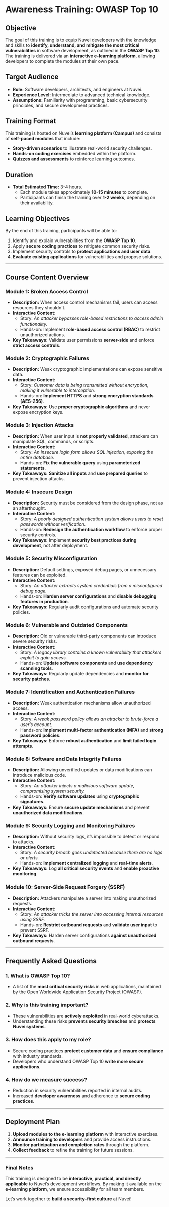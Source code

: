 # **Awareness Training: OWASP Top 10**

## **Objective**
The goal of this training is to equip Nuvei developers with the knowledge and skills to **identify, understand, and mitigate the most critical vulnerabilities** in software development, as outlined in the **OWASP Top 10**. The training is delivered via an **interactive e-learning platform**, allowing developers to complete the modules at their own pace.

## **Target Audience**
- **Role:** Software developers, architects, and engineers at Nuvei.
- **Experience Level:** Intermediate to advanced technical knowledge.
- **Assumptions:** Familiarity with programming, basic cybersecurity principles, and secure development practices.

## **Training Format**
This training is hosted on Nuvei’s **learning platform (Campus)** and consists of **self-paced modules** that include:
- **Story-driven scenarios** to illustrate real-world security challenges.
- **Hands-on coding exercises** embedded within the platform.
- **Quizzes and assessments** to reinforce learning outcomes.

## **Duration**
- **Total Estimated Time:** 3-4 hours.
  - Each module takes approximately **10-15 minutes** to complete.
  - Participants can finish the training over **1-2 weeks**, depending on their availability.

## **Learning Objectives**
By the end of this training, participants will be able to:
1. Identify and explain vulnerabilities from the **OWASP Top 10**.
2. Apply **secure coding practices** to mitigate common security risks.
3. Implement security controls to **protect applications and user data**.
4. **Evaluate existing applications** for vulnerabilities and propose solutions.

---

## **Course Content Overview**

### **Module 1: Broken Access Control**
- **Description:** When access control mechanisms fail, users can access resources they shouldn't.
- **Interactive Content:**
  - Story: *An attacker bypasses role-based restrictions to access admin functionality.*
  - Hands-on: Implement **role-based access control (RBAC)** to restrict unauthorized actions.
- **Key Takeaways:** Validate user permissions **server-side** and enforce **strict access controls**.

### **Module 2: Cryptographic Failures**
- **Description:** Weak cryptographic implementations can expose sensitive data.
- **Interactive Content:**
  - Story: *Customer data is being transmitted without encryption, making it vulnerable to interception.*
  - Hands-on: **Implement HTTPS** and **strong encryption standards (AES-256)**.
- **Key Takeaways:** Use **proper cryptographic algorithms** and never expose encryption keys.

### **Module 3: Injection Attacks**
- **Description:** When user input is **not properly validated**, attackers can manipulate SQL, commands, or scripts.
- **Interactive Content:**
  - Story: *An insecure login form allows SQL injection, exposing the entire database.*
  - Hands-on: **Fix the vulnerable query** using **parameterized statements**.
- **Key Takeaways:** **Sanitize all inputs** and **use prepared queries** to prevent injection attacks.

### **Module 4: Insecure Design**
- **Description:** Security must be considered from the design phase, not as an afterthought.
- **Interactive Content:**
  - Story: *A poorly designed authentication system allows users to reset passwords without verification.*
  - Hands-on: **Redesign the authentication workflow** to enforce proper security controls.
- **Key Takeaways:** Implement **security best practices during development**, not after deployment.

### **Module 5: Security Misconfiguration**
- **Description:** Default settings, exposed debug pages, or unnecessary features can be exploited.
- **Interactive Content:**
  - Story: *An attacker extracts system credentials from a misconfigured debug page.*
  - Hands-on: **Harden server configurations** and **disable debugging features in production**.
- **Key Takeaways:** Regularly audit configurations and automate security policies.

### **Module 6: Vulnerable and Outdated Components**
- **Description:** Old or vulnerable third-party components can introduce severe security risks.
- **Interactive Content:**
  - Story: *A legacy library contains a known vulnerability that attackers exploit to gain access.*
  - Hands-on: **Update software components** and **use dependency scanning tools**.
- **Key Takeaways:** Regularly update dependencies and **monitor for security patches**.

### **Module 7: Identification and Authentication Failures**
- **Description:** Weak authentication mechanisms allow unauthorized access.
- **Interactive Content:**
  - Story: *A weak password policy allows an attacker to brute-force a user’s account.*
  - Hands-on: **Implement multi-factor authentication (MFA)** and **strong password policies**.
- **Key Takeaways:** Enforce **robust authentication** and **limit failed login attempts**.

### **Module 8: Software and Data Integrity Failures**
- **Description:** Allowing unverified updates or data modifications can introduce malicious code.
- **Interactive Content:**
  - Story: *An attacker injects a malicious software update, compromising system security.*
  - Hands-on: **Verify software updates** using **cryptographic signatures**.
- **Key Takeaways:** Ensure **secure update mechanisms** and prevent **unauthorized data modifications**.

### **Module 9: Security Logging and Monitoring Failures**
- **Description:** Without security logs, it’s impossible to detect or respond to attacks.
- **Interactive Content:**
  - Story: *A security breach goes undetected because there are no logs or alerts.*
  - Hands-on: **Implement centralized logging** and **real-time alerts**.
- **Key Takeaways:** Log **all critical security events** and **enable proactive monitoring**.

### **Module 10: Server-Side Request Forgery (SSRF)**
- **Description:** Attackers manipulate a server into making unauthorized requests.
- **Interactive Content:**
  - Story: *An attacker tricks the server into accessing internal resources using SSRF.*
  - Hands-on: **Restrict outbound requests** and **validate user input** to prevent SSRF.
- **Key Takeaways:** Harden server configurations **against unauthorized outbound requests**.

---

## **Frequently Asked Questions**
### **1. What is OWASP Top 10?**
   - A list of the **most critical security risks** in web applications, maintained by the Open Worldwide Application Security Project (OWASP).

### **2. Why is this training important?**
   - These vulnerabilities are **actively exploited** in real-world cyberattacks.
   - Understanding these risks **prevents security breaches** and **protects Nuvei systems**.

### **3. How does this apply to my role?**
   - Secure coding practices **protect customer data** and **ensure compliance** with industry standards.
   - Developers who understand OWASP Top 10 **write more secure applications**.

### **4. How do we measure success?**
   - Reduction in security vulnerabilities reported in internal audits.
   - Increased **developer awareness** and adherence to **secure coding practices**.

---

## **Deployment Plan**
1. **Upload modules to the e-learning platform** with interactive exercises.
2. **Announce training to developers** and provide access instructions.
3. **Monitor participation and completion rates** through the platform.
4. **Collect feedback** to refine the training for future sessions.

---

### **Final Notes**
This training is designed to be **interactive, practical, and directly applicable** to Nuvei’s development workflows. By making it available on the **e-learning platform**, we ensure accessibility for all team members.  

Let’s work together to **build a security-first culture** at Nuvei!
